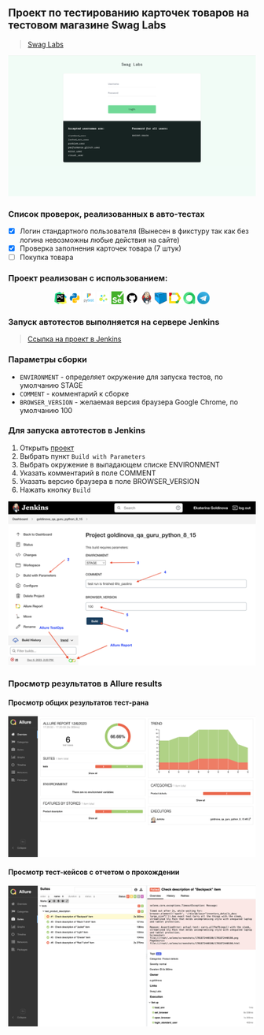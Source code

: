 ## Проект по тестированию карточек товаров на тестовом магазине Swag Labs

> <a target="_blank" href="https://www.saucedemo.com">Swag Labs</a>

![This is an image](images/screenshots/main.png)

### Список проверок, реализованных в авто-тестах

- [x] Логин стандартного пользователя (Вынесен в фикстуру так как без логина невозможны любые действия на сайте)
- [x] Проверка заполнения карточек товара (7 штук)
- [ ] Покупка товара

### Проект реализован с использованием:

<p  align="center">
  <code><img width="5%" title="Pycharm" src="https://github.com/shadowkatja/qa_guru_python_8_15/blob/master/images/icons/pycharm.png"></code>
  <code><img width="5%" title="Python" src="https://github.com/shadowkatja/qa_guru_python_8_15/blob/master/images/icons/python.png"></code>
  <code><img width="5%" title="Pytest" src="https://github.com/shadowkatja/qa_guru_python_8_15/blob/master/images/icons/pytest.png"></code>
  <code><img width="5%" title="Selene" src="https://github.com/shadowkatja/qa_guru_python_8_15/blob/master/images/icons/selene.png"></code>
  <code><img width="5%" title="Selenium" src="https://github.com/shadowkatja/qa_guru_python_8_15/blob/master/images/icons/selenium.png"></code>
  <code><img width="5%" title="GitHub" src="https://github.com/shadowkatja/qa_guru_python_8_15/blob/master/images/icons/github.png"></code>
  <code><img width="5%" title="Jenkins" src="https://github.com/shadowkatja/qa_guru_python_8_15/blob/master/images/icons/jenkins.png"></code>
  <code><img width="5%" title="Selenoid" src="https://github.com/shadowkatja/qa_guru_python_8_15/blob/master/images/icons/selenoid.png"></code>
  <code><img width="5%" title="Allure Report" src="https://github.com/shadowkatja/qa_guru_python_8_15/blob/master/images/icons/allure.png"></code>
  <code><img width="5%" title="Allure TestOps" src="https://github.com/shadowkatja/qa_guru_python_8_15/blob/master/images/icons/allure_testops.png"></code>
  <code><img width="5%" title="Telegram" src="https://github.com/shadowkatja/qa_guru_python_8_15/blob/master/images/icons/telegram.png"></code>
</p>

### Запуск автотестов выполняется на сервере Jenkins
> <a target="_blank" href="https://jenkins.autotests.cloud/job/goldinova_qa_guru_python_8_15/">Ссылка на проект в Jenkins</a>

### Параметры сборки

* `ENVIRONMENT` - определяет окружение для запуска тестов, по умолчанию STAGE
* `COMMENT` - комментарий к сборке
* `BROWSER_VERSION` - желаемая версия браузера Google Chrome, по умолчанию 100

### Для запуска автотестов в Jenkins

1. Открыть <a target="_blank" href="https://jenkins.autotests.cloud/job/goldinova_qa_guru_python_8_15/">проект</a>
2. Выбрать пункт `Build with Parameters`
3. Выбрать окружение в выпадающем списке ENVIRONMENT
4. Указать комментарий в поле COMMENT
5. Указать версию браузера в поле BROWSER_VERSION
6. Нажать кнопку `Build`

![This is an image](images/screenshots/build.png)

### Просмотр результатов в Allure results

#### Просмотр общих результатов тест-рана

![This is an image](images/screenshots/allure_main.png)

#### Просмотр тест-кейсов с отчетом о прохождении

![This is an image](images/screenshots/allure_suits.png)



